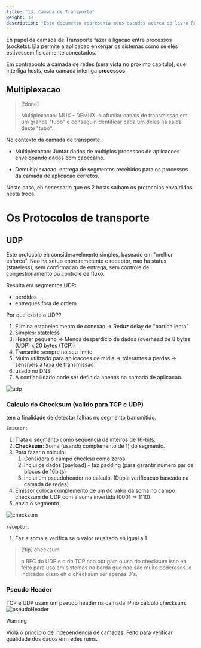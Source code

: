 ```yaml
---
title: "13. Camada de Transporte"
weight: 39
description: "Este documento representa meus estudos acerca do livro Redes de Computadores e a Internet - uma abordagem top down"
---
```


Eh papel da camada de Transporte fazer a ligacao entre processos (sockets). Ela permite a aplicacao enxergar os sistemas como se eles estivessem fisicamente conectados. 

Em contraponto a camada de redes (sera vista no proximo capitulo), que interliga hosts, esta camada interliga __processos__.


## Multiplexacao
> [!done]
>
> Multiplexacao: MUX - DEMUX -> afunilar canais de transmissao em um grande "tubo" e conseguir identificar cada um deles na saida deste "tubo". 

No contexto da camada de transporte:
- Multiplexacao: Juntar dados de multiplos processos de aplicacoes envelopando dados com cabecalho.

- Demultiplexacao: entrega de segmentos recebidos para os processos da camada de aplicacao corretos.

Neste caso, eh necessario que os 2 hosts saibam os protocolos envoldidos nesta troca.


# Os Protocolos de transporte
## UDP
Este protocolo eh consideravelmente simples, baseado em "melhor esforco".  Nao ha setup entre remetente e receptor, nao ha status (stateless), sem confirmacao de entrega, sem controle de congestionamento ou controle de fluxo.

Resulta em segmentos UDP:
- perdidos 
- entregues fora de ordem

Por que existe o UDP?

1. Elimina estabelecimento de conexao
    -> Reduz delay de "partida lenta"
2. Simples: stateless
3. Header pequeno
    -> Menos desperdicio de dados (overhead de 8 bytes (UDP) x 20 bytes (TCP))
4. Transmite sempre no seu limite.
5. Muito utilizado para aplicacoes de midia
    -> tolerantes a perdas
    -> sensiveis a taxa de transmissao
6. usado no DNS
7. A confiabilidade pode ser definida apenas na camada de aplicacao.

![udp](../public/1744120211_grim.png)

### Calculo do Checksum (valido para TCP e UDP)
tem a finalidade de detectar falhas no segmento transmitido.

`Emissor:` 
1. Trata o segmento como sequencia de inteiros de 16-bits.
2. __Checksum__: Soma (usando complemento de 1) do segmento.
3. Para fazer o calculo: 
    1. Considera o campo checksu como zeros.
    2. inclui os dados (payload) - faz padding (para garantir numero par de blocos de 16bits)
    3. inclui um pseudoheader no calculo. (Dupla verificacao baseada na camada de redes)
4. Emissor coloca complemento de um do valor da soma no campo checksum de UDP com a soma invertida (0001 -> 1110).
5. envia o segmento


![checksum](../public/1744120883_grim.png)

`receptor`:
1. Faz a soma e verifica se o valor reusltado eh igual a 1.

> [!tip] checksum
>
> o RFC do UDP e o do TCP nao obrigam o uso do checksum
> isso eh feito para uso em sistemas na borda que nao sao muito poderosos.
> o indicador disso eh o checksum ser apenas 0's.

### Pseudo Header
TCP e UDP usam um pseudo header na camada IP no calculo checksum. 
![pseudoHeader](../public/1744121041_grim.png)


> [!warning] 
>
> Viola o principio de independencia de camadas. 
> Feito para verificar qualidade dos dados em redes ruins.


